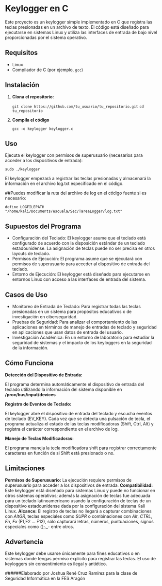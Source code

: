 # Keylogger en C

Este proyecto es un keylogger simple implementado en C que registra las teclas presionadas en un archivo de texto. El código está diseñado para ejecutarse en sistemas Linux y utiliza las interfaces de entrada de bajo nivel proporcionadas por el sistema operativo.

## Requisitos

- Linux
- Compilador de C (por ejemplo, `gcc`)

## Instalación

1. **Clona el repositorio:**

   `git clone https://github.com/tu_usuario/tu_repositorio.git`
   `cd tu_repositorio`
   
3. **Compila el código**

   `gcc -o keylogger keylogger.c`
   
## Uso
Ejecuta el keylogger con permisos de superusuario (necesarios para acceder a los dispositivos de entrada):

  `sudo ./keylogger`
  
El keylogger empezará a registrar las teclas presionadas y almacenará la información en el archivo log.txt especificado en el código.

##Puedes modificar la ruta del archivo de log en el código fuente si es necesario:

`define LOGFILEPATH "/home/kali/Documents/escuela/Sec/TareaLogger/log.txt"`

## Supuestos del Programa

- Configuración del Teclado: El keylogger asume que el teclado está configurado de acuerdo con la disposición estándar de un teclado estadounidense. La asignación de teclas puede no ser precisa en otros layouts de teclado.
- Permisos de Ejecución: El programa asume que se ejecutará con permisos de superusuario para acceder al dispositivo de entrada del teclado.
- Entorno de Ejecución: El keylogger está diseñado para ejecutarse en entornos Linux con acceso a las interfaces de entrada del sistema.

## Casos de Uso

- Monitoreo de Entrada de Teclado: Para registrar todas las teclas presionadas en un sistema para propósitos educativos o de investigación en ciberseguridad.
- Pruebas de Seguridad: Para analizar el comportamiento de las aplicaciones en términos de manejo de entradas de teclado y seguridad en aplicaciones que usan datos de entrada del usuario.
- Investigación Académica: En un entorno de laboratorio para estudiar la seguridad de sistemas y el impacto de los keyloggers en la seguridad de la información.

## Cómo Funciona
**Detección del Dispositivo de Entrada:**

El programa determina automáticamente el dispositivo de entrada del teclado utilizando la información del sistema disponible en __/proc/bus/input/devices__

**Registro de Eventos de Teclado:**

El keylogger abre el dispositivo de entrada del teclado y escucha eventos de teclado (EV_KEY). Cada vez que se detecta una pulsación de tecla, el programa actualiza el estado de las teclas modificadoras (Shift, Ctrl, Alt) y registra el carácter correspondiente en el archivo de log.

**Manejo de Teclas Modificadoras:**

El programa maneja la tecla modificadora shift para registrar correctamente caracteres en función de si Shift está presionado o no.

## Limitaciones
**Permisos de Superusuario:** La ejecución requiere permisos de superusuario para acceder a los dispositivos de entrada.
**Compatibilidad:** Este keylogger está diseñado para sistemas Linux y puede no funcionar en otros sistemas operativos; además la asignación de teclas fue adecuada para un teclado latinoamericano usando la configuración de teclas de un dispositivo estadounidense dada por la configuración del sistema Kali Linux.
**Alcance:** El registro de teclas no llegará a capturar combinaciones con *AltGR*, teclas especiales como *SUPR* o combinaciones con *Alt*, *CTRL*, *Fn*, *Fx* (F1,F2 ... F12), sólo capturará letras, números, puntuaciones, signos especiales como {];._- entre otros.

## Advertencia
Este keylogger debe usarse únicamente para fines educativos o en sistemas donde tengas permiso explícito para registrar las teclas. El uso de keyloggers sin consentimiento es ilegal y antiético.

######Elaborado por Joshua René Cruz Ramírez para la clase de Seguridad Informática en la FES Aragón
